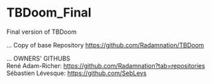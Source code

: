 # TBDoom_Final
Final version of TBDoom <br />

... Copy of base Repository
https://github.com/Radamnation/TBDoom

... OWNERS' GITHUBS <br />
René Adam-Richer: https://github.com/Radamnation?tab=repositories <br />
Sébastien Lévesque: https://github.com/SebLevs <br />
